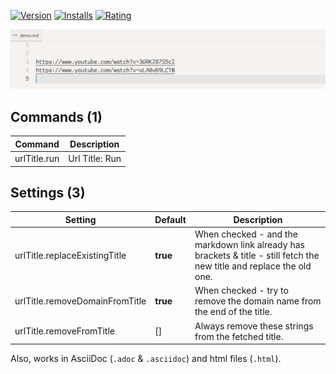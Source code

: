 [![Version](https://img.shields.io/visual-studio-marketplace/v/usernamehw.url-title)](https://marketplace.visualstudio.com/items?itemName=usernamehw.url-title)
[![Installs](https://img.shields.io/visual-studio-marketplace/i/usernamehw.url-title)](https://marketplace.visualstudio.com/items?itemName=usernamehw.url-title)
[![Rating](https://img.shields.io/visual-studio-marketplace/r/usernamehw.url-title)](https://marketplace.visualstudio.com/items?itemName=usernamehw.url-title)

![demo](img/demo.gif)

<!-- COMMANDS_START -->
## Commands (1)

|Command|Description|
|-|-|
|urlTitle.run|Url Title: Run|
<!-- COMMANDS_END -->

<!-- SETTINGS_START -->
## Settings (3)

|Setting|Default|Description|
|-|-|-|
|urlTitle.replaceExistingTitle|**true**|When checked - and the markdown link already has brackets & title - still fetch the new title and replace the old one.|
|urlTitle.removeDomainFromTitle|**true**|When checked - try to remove the domain name from the end of the title.|
|urlTitle.removeFromTitle|\[\]|Always remove these strings from the fetched title.|
<!-- SETTINGS_END -->

Also, works in AsciiDoc (`.adoc` & `.asciidoc`) and html files (`.html`).
